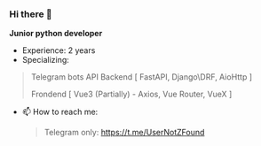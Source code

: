 ### Hi there 👋

**Junior python developer**
- Experience:  2 years
- Specializing: 
> Telegram bots
> API
> Backend [ FastAPI, Django\DRF, AioHttp ]
> 
> Frondend [ Vue3 (Partially) - Axios, Vue Router, VueX ]

- 📫 How to reach me:
  > Telegram only: https://t.me/UserNotZFound
